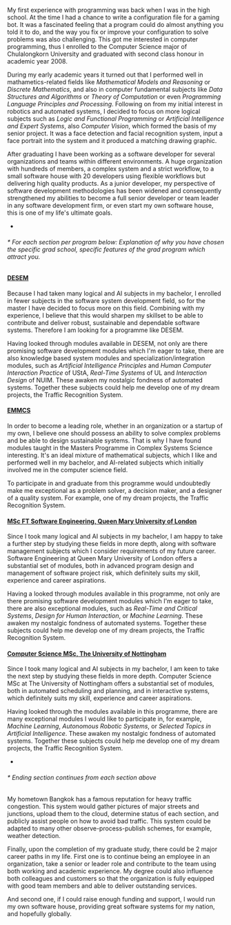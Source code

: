 My first experience with programming was back when
I was in the high school. At the time I had a chance
to write a configuration file for a gaming bot.
It was a fascinated feeling that a program could do almost
anything you told it to do, and the way you fix
or improve your configuration to solve problems
was also challenging. This got me interested in computer programming,
thus I enrolled to the Computer Science major of Chulalongkorn University
and graduated with second class honour in academic year 2008.

During my early academic years it turned out that I performed well
in mathametics-related fields like *Mathematical Models and Reasoning*
or *Discrete Mathematics*, and also in computer fundamental subjects
like *Data Structures and Algorithms* or *Theory of Computation*
or even *Programming Language Principles and Processing*.
Following on from my initial interest in robotics and automated systems,
I decided to focus on more logical subjects such as
*Logic and Functional Programming* or *Artificial Intelligence and Expert Systems*,
also *Computer Vision*, which formed the basis of my senior project.
It was a face detection and facial recognition system,
input a face portrait into the system and it produced a matching
drawing graphic.

After graduating I have been working as a software developer
for several organizations and teams within different environments.
A huge organization with hundreds of members, a complex system
and a strict workflow, to a small software house with 20 developers
using flexible workflows but delivering high quality products.
As a junior developer, my perspective of software development methodologies has been widened
and consequently strengthened my abilities to become a full senior developer or team leader
in any software development firm, or even start my own software house,
this is one of my life's ultimate goals.

-

###### \* For each section per program below: Explanation of why you have chosen the specific grad school, specific features of the grad program which attract you.

#### [DESEM](http://eacea.ec.europa.eu/erasmus_mundus/results_compendia/documents/projects/action_1_master_courses/desem_mc_202.pdf)

Because I had taken many logical and AI subjects in my bachelor,
I enrolled in fewer subjects in the software system development field, 
so for the master I have decided to focus more on this field.
Combining with my experience, I believe that this would sharpen
my skillset to be able to contribute and deliver robust,
sustainable and dependable software systems.
Therefore I am looking for a programme like DESEM.

Having looked through modules available in DESEM,
not only are there promising software development modules
which I'm eager to take, there are also knowledge based system modules
and specialization/integration modules, such as *Artificial Intelligence Principles*
and *Human Computer Interaction Practice* of UStA,
*Real-Time Systems* of UL and *Interaction Design* of NUIM.
These awaken my nostalgic fondness of automated systems.
Together these subjects could help me develop one of my dream projects,
the Traffic Recognition System.

#### [EMMCS](http://eacea.ec.europa.eu/erasmus_mundus/results_compendia/documents/projects/action_1_master_courses/2013/cssm_2010_0129.pdf)

In order to become a leading role, whether in an organization
or a startup of my own, I believe one should possess an ability
to solve complex problems and be able to design sustainable systems.
That is why I have found modules taught in the Masters Programme
in Complex Systems Science interesting. It's an ideal mixture
of mathematical subjects, which I like and performed well in my bachelor,
and AI-related subjects which initially involved me in the
computer science field.

To participate in and graduate from this programme would undoubtedly make me
exceptional as a problem solver, a decision maker, and a designer
of a quality system. For example, one of my dream projects,
the Traffic Recognition System.

#### [MSc FT Software Engineering, Queen Mary University of London](http://www.eecs.qmul.ac.uk/postgraduates/programme/view/60)

Since I took many logical and AI subjects in my bachelor,
I am happy to take a further step by studying these fields in more depth,
along with software management subjects which I consider requirements
of my future career. Software Engineering at Queen Mary University of London
offers a substantial set of modules, both in advanced program design
and management of software project risk, which definitely suits
my skill, experience and career aspirations.

Having a looked through modules available in this programme,
not only are there promising software development modules
which I'm eager to take, there are also exceptional modules,
such as *Real-Time and Critical Systems*, *Design for Human Interaction*,
or *Machine Learning*. These awaken my nostalgic fondness of automated systems.
Together these subjects could help me develop one of my dream projects,
the Traffic Recognition System.

#### [Computer Science MSc, The University of Nottingham](http://www.nottingham.ac.uk/pgstudy/courses/computer-science/computer-science-msc.aspx)

Since I took many logical and AI subjects in my bachelor,
I am keen to take the next step by studying these fields in more depth.
Computer Science MSc at The University of Nottingham
offers a substantial set of modules, both in automated scheduling and planning,
and in interactive systems, which definitely suits
my skill, experience and career aspirations.

Having looked through the modules available in this programme,
there are many exceptional modules I would like to participate in,
for example, *Machine Learning*, *Autonomous Robotic Systems*,
or *Selected Topics in Artificial Intelligence*.
These awaken my nostalgic fondness of automated systems.
Together these subjects could help me develop one of my dream projects,
the Traffic Recognition System.

-

###### \* Ending section continues from each section above

My hometown Bangkok has a famous reputation for heavy traffic congestion.
This system would gather pictures of major streets and junctions,
upload them to the cloud, determine status of each section,
and publicly assist people on how to avoid bad traffic.
This system could be adapted to many other observe-process-publish
schemes, for example, weather detection.

Finally, upon the completion of my graduate study, there could be 2 major
career paths in my life. First one is to continue being an employee
in an organization, take a senior or leader role and contribute to the team
using both working and academic experience. My degree could also
influence both colleagues and customers so that the organization is fully equipped
with good team members and able to deliver outstanding services.

And second one, if I could raise enough funding and support,
I would run my own software house, providing great
software systems for my nation, and hopefully globally.
